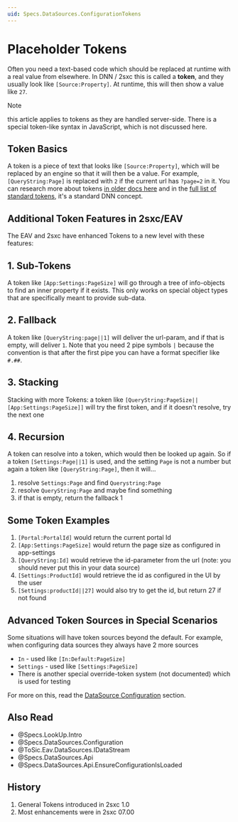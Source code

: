 ```yaml
---
uid: Specs.DataSources.ConfigurationTokens
---
```


# Placeholder Tokens

Often you need a text-based code which should be replaced at runtime with a real value from elsewhere. In DNN / 2sxc this is called a **token**, and they usually look like `[Source:Property]`. At runtime, this will then show a value like `27`. 

> [!NOTE]
> this article applies to tokens as they are handled server-side. There is a special token-like syntax in JavaScript, which is not discussed here.

## Token Basics
A token is a piece of text that looks like `[Source:Property]`, which will be replaced by an engine so that it will then be a value. For example, `[QueryString:Page]` is replaced with `2` if the current url has `?page=2` in it. You can research more about tokens [in older docs here](https://2sxc.org/en/Learn/Token-Templates-and-Views) and in the [full list of standard tokens](https://2sxc.org/dnn-app-demos/en/Apps/Tutorial-Tokens), it's a standard DNN concept. 

## Additional Token Features in 2sxc/EAV
The EAV and 2sxc have enhanced Tokens to a new level with these features:

## 1. Sub-Tokens
A token like `[App:Settings:PageSize]` will go through a tree of info-objects to find an inner property if it exists. This only works on special object types that are specifically meant to provide sub-data.

## 2. Fallback
A token like `[QueryString:page||1]` will deliver the url-param, and if that is empty, will deliver `1`. Note that you need 2 pipe symbols `|` because the convention is that after the first pipe you can have a format specifier like `#.##`.

## 3. Stacking
Stacking with more Tokens: a token like `[QueryString:PageSize||[App:Settings:PageSize]]` will try the first token, and if it doesn't resolve, try the next one

## 4. **Recursion**
A token can resolve into a token, which would then be looked up again. So if a token `[Settings:Page||1]` is used, and the setting `Page` is not a number but again a token like `[QueryString:Page]`, then it will...

1. resolve `Settings:Page` and find `Querystring:Page`
1. resolve `QueryString:Page` and maybe find something
1. if that is empty, return the fallback 1

## Some Token Examples

1. `[Portal:PortalId]` would return the current portal Id
1. `[App:Settings:PageSize]` would return the page size as configured in app-settings
1. `[QueryString:Id]` would retrieve the id-parameter from the url (note: you should never put this in your data source)
1. `[Settings:ProductId]` would retrieve the id as configured in the UI by the user
1. `[Settings:productId||27]` would also try to get the id, but return 27 if not found


## Advanced Token Sources in Special Scenarios
Some situations will have token sources beyond the default. For example, when configuring data sources they always have 2 more sources

* `In` - used like `[In:Default:PageSize]`
* `Settings` - used like `[Settings:PageSize]`
* There is another special override-token system (not documented) which is used for testing

For more on this, read the [DataSource Configuration](xref:Specs.DataSources.Configuration) section. 

## Also Read

* @Specs.LookUp.Intro
* @Specs.DataSources.Configuration
* @ToSic.Eav.DataSources.IDataStream
* @Specs.DataSources.Api
* @Specs.DataSources.Api.EnsureConfigurationIsLoaded


## History

1. General Tokens introduced in 2sxc 1.0
1. Most enhancements were in 2sxc 07.00
